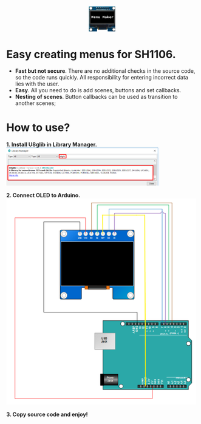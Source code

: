 <center>
<img src="Resources/LibIcon00.png" width="70">
</center>

# Easy creating menus for SH1106.

* **Fast but not secure**. There are no additional checks in the source code, so the code runs quickly. All responsibility for entering incorrect data lies with the user.
* **Easy**. All you need to do is add scenes, buttons and set callbacks.
* **Nesting of scenes**. Button callbacks can be used as transition to another scenes;

# How to use?

**1. Install U8glib in Library Manager.**
<img src="Resources/HowToUse00.png" width="400">

**2. Connect OLED to Arduino.**
<img src="Resources/HowToUse01.png" width="500">

**3. Copy source code and enjoy!**
